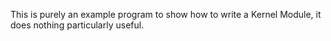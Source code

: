 This is purely an example program to show how to write a Kernel Module, it does nothing particularly useful. 
